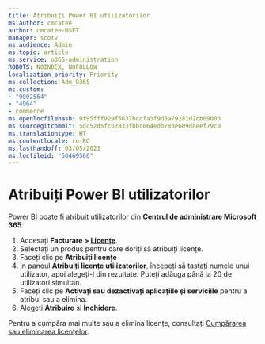 ```yaml
---
title: Atribuiți Power BI utilizatorilor
ms.author: cmcatee
author: cmcatee-MSFT
manager: scotv
ms.audience: Admin
ms.topic: article
ms.service: o365-administration
ROBOTS: NOINDEX, NOFOLLOW
localization_priority: Priority
ms.collection: Adm_O365
ms.custom:
- "9002564"
- "4964"
- commerce
ms.openlocfilehash: 9f95fff929f5637bccfa3f9d6a79281d2cb09003
ms.sourcegitcommit: 5dc52d5fcb2833fbbc064edb783e609d8eef79c0
ms.translationtype: HT
ms.contentlocale: ro-RO
ms.lasthandoff: 03/05/2021
ms.locfileid: "50469566"
---
```

# <a name="assign-power-bi-to-users"></a>Atribuiți Power BI utilizatorilor

Power BI poate fi atribuit utilizatorilor din **Centrul de administrare Microsoft 365**.  

1. Accesați **Facturare > [Licențe](https://go.microsoft.com/fwlink/p/?linkid=842264)**.
2. Selectați un produs pentru care doriți să atribuiți licențe.
3. Faceți clic pe **Atribuiți licențe**
4. În panoul **Atribuiți licențe utilizatorilor**, începeți să tastați numele unui utilizator, apoi alegeți-l din rezultate. Puteți adăuga până la 20 de utilizatori simultan.
5. Faceți clic pe **Activați sau dezactivați aplicațiile și serviciile** pentru a atribui sau a elimina.
6. Alegeți **Atribuire** și **Închidere**.

Pentru a cumpăra mai multe sau a elimina licențe, consultați [Cumpărarea sau eliminarea licențelor](https://docs.microsoft.com/microsoft-365/commerce/licenses/buy-licenses#buy-or-remove-licenses-for-your-business-subscription).